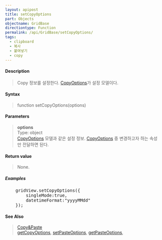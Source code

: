 ```yaml
---
layout: apipost
title: setCopyOptions
part: Objects
objectname: GridBase
directiontype: Function
permalink: /api/GridBase/setCopyOptions/
tags:
  - clipboard
  - 복사
  - 붙여넣기
  - copy
---
```



#### Description

> Copy 정보를 설정한다. [CopyOptions](/api/types/CopyOptions/)가 설정 모델이다.

#### Syntax

> function setCopyOptions(options)

#### Parameters

> **options**  
> Type: object  
> [CopyOptions](/api/types/CopyOptions/) 모델과 같은 설정 정보. [CopyOptions](/api/types/CopyOptions/) 중 변경하고자 하는 속성만 전달하면 된다.  

#### Return value

> None.

##### Examples 

<pre class="prettyprint">
    gridView.setCopyOptions({
        singleMode:true,
        datetimeFormat:"yyyyMMdd"
    });
</pre>

#### See Also
> [Copy&amp;Paste](/http://demo.realgrid.com/Demo/CopyAndPaste)  
> [getCopyOptions](/api/GridBase/getCopyOptions), [setPasteOptions](/api/GridBase/setPasteOptions), [getPasteOptions](/api/GridBase/getPasteOptions), 